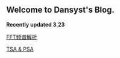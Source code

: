 ## **Welcome to Dansyst's Blog.**

**Recently updated 3.23**

[FFT频谱解析](/ldn/Signal/信号基础/FFT频谱.md)

[TSA & PSA](/ldn/Signal/信号基础/TSA&PAS.md)
